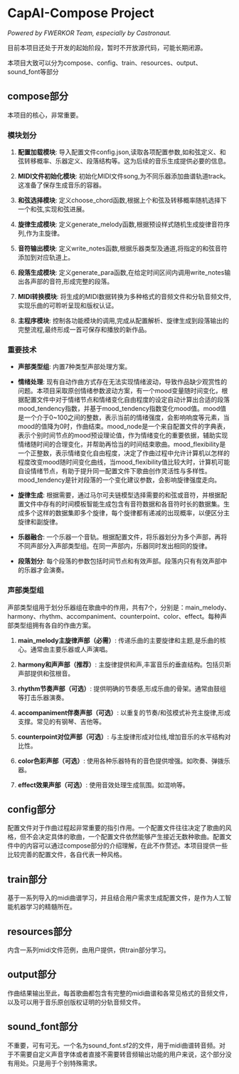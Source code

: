 # **CapAI-Compose Project**

*Powered by FWERKOR Team, especially by Castronaut.*

目前本项目还处于开发的起始阶段，暂时不开放源代码，可能长期闭源。



本项目大致可以分为compose、config、train、resources、output、sound_font等部分

## compose部分

本项目的核心，非常重要。

### 模块划分

1. **配置加载模块**: 导入配置文件config.json,读取各项配置参数,如和弦定义、和弦转移概率、乐器定义、段落结构等。这为后续的音乐生成提供必要的信息。

2. **MIDI文件初始化模块**: 初始化MIDI文件song,为不同乐器添加曲谱轨道track。这准备了保存生成音乐的容器。

3. **和弦选择模块**: 定义choose_chord函数,根据上个和弦及转移概率随机选择下一个和弦,实现和弦进展。

4. **旋律生成模块**: 定义generate_melody函数,根据预设样式随机生成旋律音符序列,作为主旋律。

5. **音符输出模块**: 定义write_notes函数,根据乐器类型及通道,将指定的和弦音符添加到对应轨道上。

6. **段落生成模块**: 定义generate_para函数,在给定时间区间内调用write_notes输出各声部的音符,形成完整的段落。

7. **MIDI转换模块**: 将生成的MIDI数据转换为多种格式的音频文件和分轨音频文件,实现乐曲的可聆听呈现和版权认证。

8. **主程序模块**: 控制各功能模块的调用,完成从配置解析、旋律生成到段落输出的完整流程,最终形成一首可保存和播放的新作品。

### 重要技术

* **声部类型组**: 内置7种类型声部处理方案。

* **情绪处理**: 现有自动作曲方式存在无法实现情绪波动，导致作品缺少观赏性的问题。本项目采取原创情绪参数波动方案，有一个mood变量随时间变化，根据配置文件中对于情绪节点和情绪变化自由程度的设定自动计算出合适的段落mood_tendency指数，并基于mood_tendency指数变化mood值。mood值是一个介于0~100之间的整数，表示当前的情绪强度，会影响响度等元素，当mood的值降为0时，作曲结束。mood_node是一个来自配置文件的字典表，表示个别时间节点的mood预设理论值，作为情绪变化的重要依据，辅助实现情绪随时间的合理变化，并帮助再恰当的时间结束歌曲。mood_flexibility是一个正整数，表示情绪变化自由程度，决定了作曲过程中允许计算机以怎样的程度改变mood随时间变化曲线，当mood_flexibility值比较大时，计算机可能自设情绪节点，有助于提升同一配置文件下歌曲创作灵活性与多样性。mood_tendency是针对段落的一个变化建议参数，会影响旋律强度走向。

* **旋律生成**: 根据需要，通过马尔可夫链模型选择需要的和弦或音符，并根据配置文件中存有的时间模板智能生成包含有音符数据和各音符时长的数据集。生成多个这样的数据集即多个旋律，每个旋律都有递减的出现概率，以便区分主旋律和副旋律。

* **乐器融合**: 一个乐器一个音轨。根据配置文件，将乐器划分为多个声部，再将不同声部分入声部类型组。在同一声部内，乐器同时发出相同的旋律。

* **段落划分**: 每个段落的参数包括时间节点和有效声部。段落内只有有效声部中的乐器才会演奏。

### 声部类型组

声部类型组用于划分乐器组在歌曲中的作用，共有7个，分别是：main_melody、harmony、rhythm、accompaniment、counterpoint、color、effect。每种声部类型组拥有各自的作曲方案。

1. **main_melody主旋律声部（必需）**: 传递乐曲的主要旋律和主题,是乐曲的核心。通常由主要乐器或人声演唱。

2. **harmony和声声部（推荐）**: 主旋律提供和声,丰富音乐的垂直结构。包括贝斯声部提供和弦根音。

3. **rhythm节奏声部（可选）**: 提供明确的节奏感,形成乐曲的骨架。通常由鼓组等打击乐器演奏。

4. **accompaniment伴奏声部（可选）**: 以重复的节奏/和弦模式补充主旋律,形成支撑。常见的有钢琴、吉他等。

5. **counterpoint对位声部（可选）**: 与主旋律形成对位线,增加音乐的水平结构对比性。

6. **color色彩声部（可选）**: 使用各种乐器特有的音色提供增强。如吹奏、弹拨乐器。

7. **effect效果声部（可选）**: 使用音效处理生成氛围。如混响等。

## config部分

配置文件对于作曲过程起非常重要的指引作用。一个配置文件往往决定了歌曲的风格，但不会决定具体的歌曲，一个配置文件依然能够产生接近无数种歌曲。配置文件中的内容可以通过compose部分的介绍理解，在此不作赘述。本项目提供一些比较完善的配置文件，各自代表一种风格。

## train部分

基于一系列导入的midi曲谱学习，并且结合用户需求生成配置文件，是作为人工智能机器学习的精髓所在。

## resources部分

内含一系列midi文件范例，由用户提供，供train部分学习。

## output部分

作曲结果输出至此，每首歌曲都包含有完整的midi曲谱和各常见格式的音频文件，以及可以用于音乐原创版权证明的分轨音频文件。

## sound_font部分

不重要，可有可无。一个名为sound_font.sf2的文件，用于midi曲谱转音频。对于不需要自定义声音字体或者直接不需要转音频输出功能的用户来说，这个部分没有用处。只是用于个别特殊需求。

